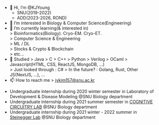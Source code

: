 - 👋 Hi, I’m @KJYoung
    * SNU(2019-2022)
    * ADD(2023-2026, ROND)
- 👀 I’m interested in Biology & Computer Science(Engineering)
- 🌱 I’m currently learning(& interested in)   
      > Bioinformatics(Biology). Cryo-EM. Cryo-ET.   
      > Computer Science & Engineering   
      > ML / DL   
      > Stocks & Crypto & Blockchain   
      > etc...
- 🔮 Studied
      > Java
      > C
      > C++
      > Python
      > Verilog
      > OCaml
      > Javascript(HTML, CSS, ReactJS, MongoDB, ...)  
      > Just looked through : C#
      > In the future? : Golang, Rust, Other JS(NextJS, ...), ...   
- 📫 How to reach me 
      > jykim157@snu.ac.kr

* Undergraduate internship during 2020 winter semester in Laboratory of Development & Disease Modeling @SNU Biology department
* Undergraduate internship during 2021 summer semester in [COGNITIVE CIRCUITRY LAB](https://cocila.net/) @SNU Biology department
* Undergraduate internship during 2021 winter - 2022 summer in [Steinegger Lab](https://steineggerlab.com/) @SNU Biology department



<!---
KJYoung/KJYoung is a ✨ special ✨ repository because its `README.md` (this file) appears on your GitHub profile.
You can click the Preview link to take a look at your changes.
--->
